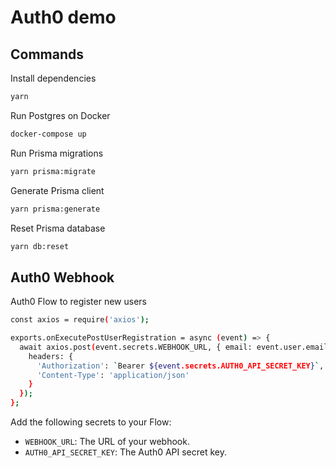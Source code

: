 # Auth0 demo

## Commands

Install dependencies

```bash
yarn
```

Run Postgres on Docker

```bash
docker-compose up
```

Run Prisma migrations

```bash
yarn prisma:migrate
```

Generate Prisma client

```bash
yarn prisma:generate
```

Reset Prisma database

```bash
yarn db:reset
```

## Auth0 Webhook

Auth0 Flow to register new users

```bash
const axios = require('axios');

exports.onExecutePostUserRegistration = async (event) => {
  await axios.post(event.secrets.WEBHOOK_URL, { email: event.user.email }, {
    headers: {
      'Authorization': `Bearer ${event.secrets.AUTH0_API_SECRET_KEY}`,
      'Content-Type': 'application/json'
    }
  });
};
```

Add the following secrets to your Flow:

- `WEBHOOK_URL`: The URL of your webhook.
- `AUTH0_API_SECRET_KEY`: The Auth0 API secret key.
